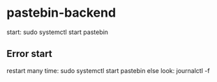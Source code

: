 # pastebin-backend

start: sudo systemctl start pastebin

## Error start
restart many time: sudo systemctl start pastebin
else look: journalctl -f
